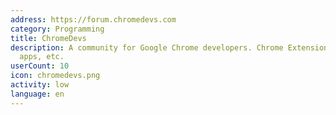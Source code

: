 ```yaml
---
address: https://forum.chromedevs.com
category: Programming
title: ChromeDevs
description: A community for Google Chrome developers. Chrome Extensions, Chrome OS
  apps, etc.
userCount: 10
icon: chromedevs.png
activity: low
language: en
---
```

